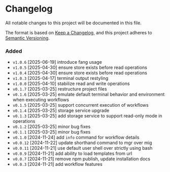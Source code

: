 # Changelog

All notable changes to this project will be documented in this file.

The format is based on [Keep a Changelog](https://keepachangelog.com/en/1.1.0/),
and this project adheres to [Semantic Versioning](https://semver.org/spec/v2.0.0.html).

### Added

- `v1.0.6` [2025-06-19] introduce fang usage
- `v1.0.5` [2025-04-30] ensure store exists before read operations
- `v1.0.4` [2025-04-30] ensure store exists before read operations
- `v1.0.3` [2025-04-17] terminal output restyling
- `v1.0.0` [2025-04-10] stabilize read and write operations
- `v0.1.7` [2025-03-25] restructure project files
- `v0.1.6` [2025-03-25] emulate default terminal behavior and environment when executing workflows
- `v0.1.5` [2025-03-25] support concurrent execution of workflows
- `v0.1.4` [2025-03-25] storage service upgrade
- `v0.1.3` [2025-03-25] add storage service to support read-only mode in operations
- `v0.1.2` [2025-03-25] minor bug fixes
- `v0.1.1` [2025-03-25] minor bug fixes
- `v0.1.0`  [2024-11-24] add `info` command for workflow details
- `v0.0.12` [2024-11-22] update shorthand command to mgr over mig
- `v0.0.11` [2024-11-21] use default user shell over strictly using bash
- `v0.0.9`  [2024-11-21] add ability to load templates from url
- `v0.0.7`  [2024-11-21] remove npm publish, update installation docs
- `v0.0.3`  [2024-11-21] add workflow features
